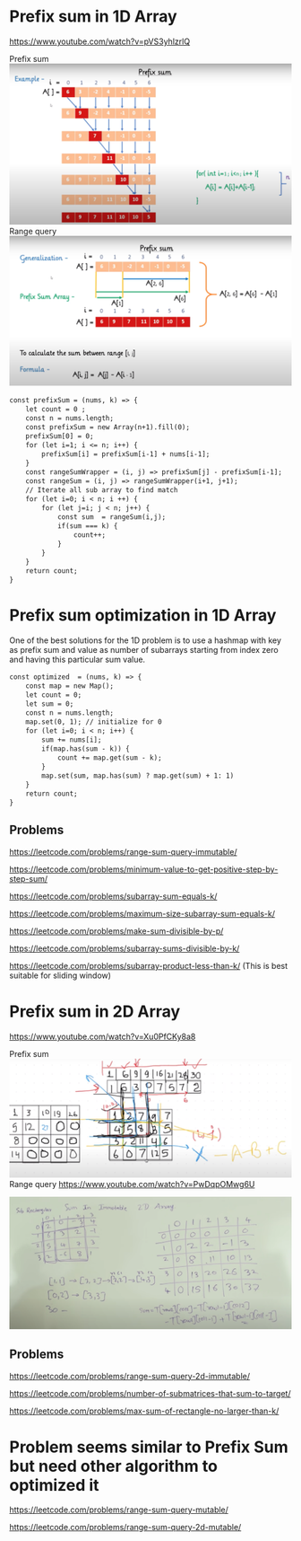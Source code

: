 # Prefix sum in 1D Array
https://www.youtube.com/watch?v=pVS3yhlzrlQ

Prefix sum
![](assets/prefix-sum.png)
Range query
![](assets/range-query.png)
```
const prefixSum = (nums, k) => {
    let count = 0 ;
    const n = nums.length;
    const prefixSum = new Array(n+1).fill(0);
    prefixSum[0] = 0;
    for (let i=1; i <= n; i++) {
        prefixSum[i] = prefixSum[i-1] + nums[i-1];
    }
    const rangeSumWrapper = (i, j) => prefixSum[j] - prefixSum[i-1];
    const rangeSum = (i, j) => rangeSumWrapper(i+1, j+1);
    // Iterate all sub array to find match
    for (let i=0; i < n; i ++) {
        for (let j=i; j < n; j++) {
            const sum  = rangeSum(i,j);
            if(sum === k) {
                count++;
            }
        }
    }
    return count;
}
```
# Prefix sum optimization in 1D Array
One of the best solutions for the 1D problem is to use a hashmap with key as prefix sum and value as number of subarrays starting from index zero and having this particular sum value.
```
const optimized  = (nums, k) => {
    const map = new Map();
    let count = 0;
    let sum = 0;
    const n = nums.length;
    map.set(0, 1); // initialize for 0
    for (let i=0; i < n; i++) {
        sum += nums[i];
        if(map.has(sum - k)) {
            count += map.get(sum - k);
        }
        map.set(sum, map.has(sum) ? map.get(sum) + 1: 1)
    }
    return count;
}
```
## Problems
https://leetcode.com/problems/range-sum-query-immutable/

https://leetcode.com/problems/minimum-value-to-get-positive-step-by-step-sum/

https://leetcode.com/problems/subarray-sum-equals-k/

https://leetcode.com/problems/maximum-size-subarray-sum-equals-k/

https://leetcode.com/problems/make-sum-divisible-by-p/

https://leetcode.com/problems/subarray-sums-divisible-by-k/

https://leetcode.com/problems/subarray-product-less-than-k/ (This is best suitable for sliding window)
# Prefix sum in 2D Array
https://www.youtube.com/watch?v=Xu0PfCKy8a8

Prefix sum
![](assets/prefix-sum-2d.png)
Range query
https://www.youtube.com/watch?v=PwDqpOMwg6U

![](assets/range-query-2d.png)

## Problems
https://leetcode.com/problems/range-sum-query-2d-immutable/

https://leetcode.com/problems/number-of-submatrices-that-sum-to-target/

https://leetcode.com/problems/max-sum-of-rectangle-no-larger-than-k/

# Problem seems similar to Prefix Sum but need other algorithm to optimized it
https://leetcode.com/problems/range-sum-query-mutable/

https://leetcode.com/problems/range-sum-query-2d-mutable/




